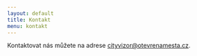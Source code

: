```yaml
---
layout: default
title: Kontakt
menu: kontakt
---
```


Kontaktovat nás můžete na adrese cityvizor@otevrenamesta.cz.